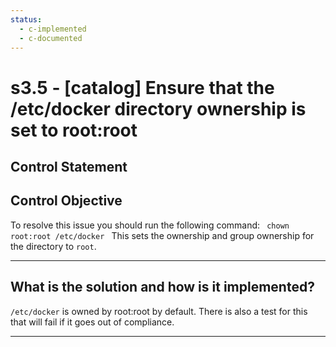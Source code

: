 ```yaml
---
status:
  - c-implemented
  - c-documented
---
```


# s3.5 - \[catalog\] Ensure that the /etc/docker directory ownership is set to root:root

## Control Statement

## Control Objective

To resolve this issue you should run the following command:    ```  chown root:root /etc/docker  ```  This sets the ownership and group ownership for the directory to `root`.

______________________________________________________________________

## What is the solution and how is it implemented?

`/etc/docker` is owned by root:root by default.
There is also a test for this that will fail if it goes out of compliance.

______________________________________________________________________
